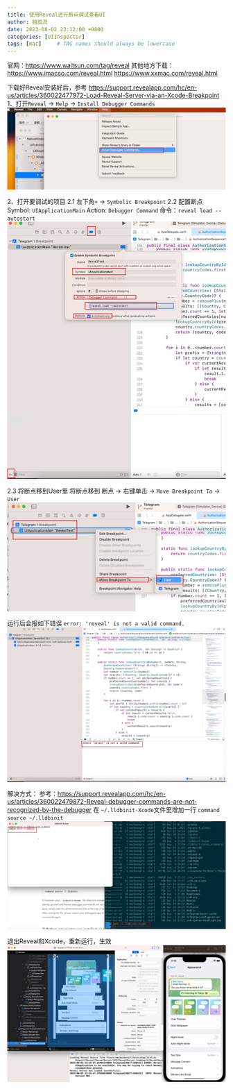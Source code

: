 ```yaml
---
title: 使用Reveal进行断点调试查看UI
author: 独孤流
date: 2023-08-02 23:12:00 +0800
categories: [UIInspector]
tags: [mac]     # TAG names should always be lowercase
---
```


官网：https://www.waitsun.com/tag/reveal
其他地方下载：
https://www.imacso.com/reveal.html
https://www.xxmac.com/reveal.html

下载好Reveal安装好后，参考
https://support.revealapp.com/hc/en-us/articles/360022477972-Load-Reveal-Server-via-an-Xcode-Breakpoint
1、打开`Reveal` -> `Help` -> `Install Debugger Commands`
![image](/assets/img/lookui/reveal1.png)

2、打开要调试的项目
2.1 左下角`+` -> `Symbolic Breakpoint`
2.2 配置断点
Symbol: `UIApplicationMain`
Action: `Debugger Command`
命令：`reveal load --autostart`
![image](/assets/img/lookui/reveal2.png)


2.3 将断点移到User里
将断点移到 断点 -> 右键单击 -> `Move Breakpoint To` -> `User`
![image](/assets/img/lookui/reveal3.png)


运行后会报如下错误
`error: 'reveal' is not a valid command.`
![image](/assets/img/lookui/reveal4.png)


解决方式：
参考：https://support.revealapp.com/hc/en-us/articles/360022479872-Reveal-debugger-commands-are-not-recognized-by-the-debugger
在 `~/.lldbinit-Xcode`文件里增加一行
`command source ~/.lldbinit`
![image](/assets/img/lookui/reveal5.png)


退出Reveal和Xcode，重新运行，生效
![image](/assets/img/lookui/reveal6.png)
